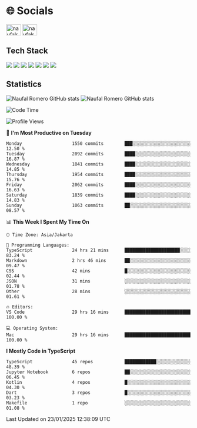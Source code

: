 <h1 align="">🌐 Socials</h1>
<p align="left">
<a href="https://linkedin.com/in/naufal-romero-putra-pratama-9ab816177/" target="blank"><img align="center" src="https://raw.githubusercontent.com/rahuldkjain/github-profile-readme-generator/master/src/images/icons/Social/linked-in-alt.svg" alt="naufalromero" height="30" width="40" /></a>
<a href="https://instagram.com/naufalromero" target="blank"><img align="center" src="https://raw.githubusercontent.com/rahuldkjain/github-profile-readme-generator/master/src/images/icons/Social/instagram.svg" alt="naufalromero" height="30" width="40" /></a>
</p>


<h2 align="">Tech Stack</h2>
<div align="">
  <img src="https://img.shields.io/badge/next.js-000000?style=for-the-badge&logo=nextdotjs&logoColor=white"/>
 <img src="https://img.shields.io/badge/typescript-%23007ACC.svg?style=for-the-badge&logo=typescript&logoColor=white"/>
 <img src="https://img.shields.io/badge/react-%2320232a.svg?style=for-the-badge&logo=react&logoColor=%2361DAFB"/>
 <img src="https://img.shields.io/badge/tailwindcss-%2338B2AC.svg?style=for-the-badge&logo=tailwind-css&logoColor=white"/>
 <img src="https://img.shields.io/badge/Prisma-3982CE?style=for-the-badge&logo=Prisma&logoColor=white"/>
 <img src="https://img.shields.io/badge/javascript-%23323330.svg?style=for-the-badge&logo=javascript&logoColor=%23F7DF1E"/>
 <img src="https://img.shields.io/badge/java-%23ED8B00.svg?style=for-the-badge&logo=openjdk&logoColor=white"/>
</div>


<h2 align="">Statistics</h2>
<div align="">
<img src="https://github-readme-stats-xi-nine-74.vercel.app/api?username=romves&show_icons=true&theme=tokyonight&include_all_commits=true&count_private=true" alt="Naufal Romero GitHub stats"/>
<img src="https://github-readme-stats-xi-nine-74.vercel.app/api/top-langs/?username=romves&theme=tokyonight&hide_border=false&include_all_commits=true&count_private=true&layout=compact" alt="Naufal Romero GitHub stats"/>
</div>

<!--START_SECTION:waka-->
![Code Time](http://img.shields.io/badge/Code%20Time-1%2C944%20hrs%206%20mins-blue)

![Profile Views](http://img.shields.io/badge/Profile%20Views-0-blue)

📅 **I'm Most Productive on Tuesday** 

```text
Monday                   1550 commits        ███░░░░░░░░░░░░░░░░░░░░░░   12.50 % 
Tuesday                  2092 commits        ████░░░░░░░░░░░░░░░░░░░░░   16.87 % 
Wednesday                1841 commits        ████░░░░░░░░░░░░░░░░░░░░░   14.85 % 
Thursday                 1954 commits        ████░░░░░░░░░░░░░░░░░░░░░   15.76 % 
Friday                   2062 commits        ████░░░░░░░░░░░░░░░░░░░░░   16.63 % 
Saturday                 1839 commits        ████░░░░░░░░░░░░░░░░░░░░░   14.83 % 
Sunday                   1063 commits        ██░░░░░░░░░░░░░░░░░░░░░░░   08.57 % 
```


📊 **This Week I Spent My Time On** 

```text
🕑︎ Time Zone: Asia/Jakarta

💬 Programming Languages: 
TypeScript               24 hrs 21 mins      █████████████████████░░░░   83.24 % 
Markdown                 2 hrs 46 mins       ██░░░░░░░░░░░░░░░░░░░░░░░   09.47 % 
CSS                      42 mins             █░░░░░░░░░░░░░░░░░░░░░░░░   02.44 % 
JSON                     31 mins             ░░░░░░░░░░░░░░░░░░░░░░░░░   01.78 % 
Other                    28 mins             ░░░░░░░░░░░░░░░░░░░░░░░░░   01.61 % 

🔥 Editors: 
VS Code                  29 hrs 16 mins      █████████████████████████   100.00 % 

💻 Operating System: 
Mac                      29 hrs 16 mins      █████████████████████████   100.00 % 
```

**I Mostly Code in TypeScript** 

```text
TypeScript               45 repos            ████████████░░░░░░░░░░░░░   48.39 % 
Jupyter Notebook         6 repos             ██░░░░░░░░░░░░░░░░░░░░░░░   06.45 % 
Kotlin                   4 repos             █░░░░░░░░░░░░░░░░░░░░░░░░   04.30 % 
Dart                     3 repos             █░░░░░░░░░░░░░░░░░░░░░░░░   03.23 % 
Makefile                 1 repo              ░░░░░░░░░░░░░░░░░░░░░░░░░   01.08 % 
```




 Last Updated on 23/01/2025 12:38:09 UTC
<!--END_SECTION:waka-->
